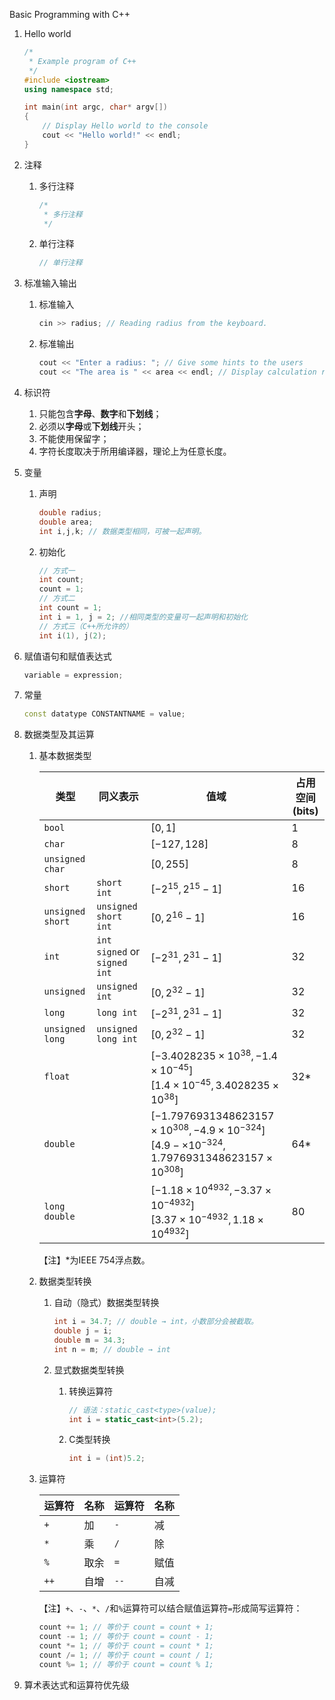 Basic Programming with C++

1. Hello world

   ```c++
   /*
    * Example program of C++
    */
   #include <iostream>
   using namespace std;
   
   int main(int argc, char* argv[])
   {
       // Display Hello world to the console
       cout << "Hello world!" << endl;
   }
   ```

2. 注释

   1. 多行注释

      ```c++
      /*
       * 多行注释
       */
      ```

   2. 单行注释

      ```c++
      // 单行注释
      ```

3. 标准输入输出

   1. 标准输入

      ```C++
      cin >> radius; // Reading radius from the keyboard.
      ```

   2. 标准输出

      ```c++
      cout << "Enter a radius: "; // Give some hints to the users
      cout << "The area is " << area << endl; // Display calculation result
      ```

4. 标识符

   1. 只能包含**字母**、**数字**和**下划线**；
   2. 必须以**字母**或**下划线**开头；
   3. 不能使用保留字；
   4. 字符长度取决于所用编译器，理论上为任意长度。

5. 变量

   1. 声明

      ```C++
      double radius;
      double area;
      int i,j,k; // 数据类型相同，可被一起声明。
      ```

   2. 初始化

      ```C++
      // 方式一
      int count;
      count = 1;
      // 方式二
      int count = 1;
      int i = 1, j = 2; //相同类型的变量可一起声明和初始化
      // 方式三（C++所允许的）
      int i(1), j(2);
      ```

6. 赋值语句和赋值表达式

   ```C++
   variable = expression;
   ```

7. 常量

   ```c++
   const datatype CONSTANTNAME = value;
   ```
   
8. 数据类型及其运算

   1. 基本数据类型

      | 类型             | 同义表示                     | 值域                                                         | 占用空间(bits) |
      | ---------------- | ---------------------------- | ------------------------------------------------------------ | -------------- |
      | `bool`           |                              | $[0,1]$                                                      | 1              |
      | `char`           |                              | $[-127,128]$                                                 | 8              |
      | `unsigned char`  |                              | $[0,255]$                                                    | 8              |
      | `short`          | `short int`                  | $[-2^{15},2^{15}-1]$                                         | 16             |
      | `unsigned short` | `unsigned short int`         | $[0,2^{16}-1]$                                               | 16             |
      | `int`            | `int signed` or `signed int` | $[-2^{31},2^{31}-1]$                                         | 32             |
      | `unsigned`       | `unsigned int`               | $[0,2^{32}-1]$                                               | 32             |
      | `long`           | `long int`                   | $[-2^{31},2^{31}-1]$                                         | 32             |
      | `unsigned long`  | `unsigned long int`          | $[0,2^{32}-1]$                                               | 32             |
      | `float`          |                              | $[-3.4028235\times 10^{38},-1.4\times 10^{-45}]$<br>$[1.4 \times 10^{-45},3.4028235\times 10^{38}]$ | 32*            |
      | `double`         |                              | $[-1.7976931348623157\times 10^{308},-4.9\times 10^{-324}]$<br/>$[4.9-\times 10^{-324},1.7976931348623157\times 10^{308}]$ | 64\*           |
      | `long double`    |                              | $[-1.18\times 10^{4932},-3.37\times 10^{-4932}]$<br/>$[3.37\times 10^{-4932},1.18\times 10^{4932}]$ | 80             |

      【注】\*为IEEE 754浮点数。

   2. 数据类型转换

      1. 自动（隐式）数据类型转换

         ```c++
         int i = 34.7; // double → int，小数部分会被截取。
         double j = i; 
         double m = 34.3;
         int n = m; // double → int
         ```

      2. 显式数据类型转换

         1. 转换运算符

            ```C++
            // 语法：static_cast<type>(value);
            int i = static_cast<int>(5.2);
            ```

         2. C类型转换

            ```C++
            int i = (int)5.2;
            ```

   3. 运算符

      | 运算符 | 名称 | 运算符 | 名称 |
      | ------ | ---- | ------ | ---- |
      | `+`    | 加   | `-`    | 减   |
      | `*`    | 乘   | `/`    | 除   |
      | `%`    | 取余 | `=`    | 赋值 |
      | `++`   | 自增 | `--`   | 自减 |

      【注】`+`、`-`、`*`、`/`和`%`运算符可以结合赋值运算符`=`形成简写运算符：

      ```c++
      count += 1; // 等价于 count = count + 1;
      count -= 1; // 等价于 count = count - 1;
      count *= 1; // 等价于 count = count * 1;
      count /= 1; // 等价于 count = count / 1;
      count %= 1; // 等价于 count = count % 1;
      ```

9. 算术表达式和运算符优先级